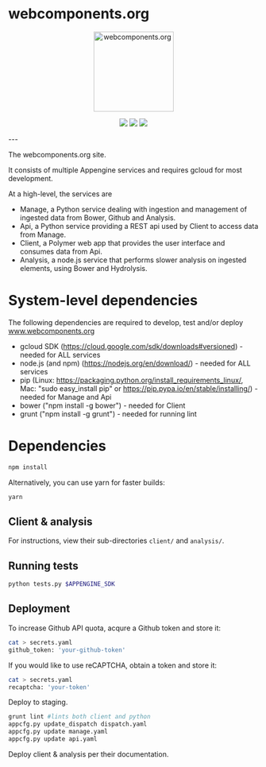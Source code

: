# webcomponents.org
<p align="center">
  <img alt="webcomponents.org" src="https://web-components-resources.appspot.com/static/logo.svg" width="161">
</p>
<p align="center">
  <a href="https://travis-ci.org/webcomponents/webcomponents.org"><img src="https://img.shields.io/travis/webcomponents/webcomponents.org.svg?maxAge=2592000&style=flat-square"></a>
  <img src="https://img.shields.io/hexpm/l/plug.svg?maxAge=2592000&style=flat-square">
  <a href="https://gitter.im/webcomponents/community"><img src="https://img.shields.io/gitter/room/webcomponents/community.svg?maxAge=2592000&style=flat-square"></a>
</p>
---



The webcomponents.org site.

It consists of multiple Appengine services and requires gcloud for most development.

At a high-level, the services are
- Manage, a Python service dealing with ingestion and management of ingested data from Bower, Github and Analysis.
- Api, a Python service providing a REST api used by Client to access data from Manage.
- Client, a Polymer web app that provides the user interface and consumes data from Api.
- Analysis, a node.js service that performs slower analysis on ingested elements, using Bower and Hydrolysis.

# System-level dependencies
The following dependencies are required to develop, test and/or deploy www.webcomponents.org
- gcloud SDK (https://cloud.google.com/sdk/downloads#versioned) - needed for ALL services
- node.js (and npm) (https://nodejs.org/en/download/) - needed for ALL services
- pip (Linux: https://packaging.python.org/install_requirements_linux/, Mac: "sudo easy_install pip" or https://pip.pypa.io/en/stable/installing/) - needed for Manage and Api
- bower ("npm install -g bower") - needed for Client
- grunt ("npm install -g grunt") - needed for running lint

# Dependencies
```bash
npm install
```
Alternatively, you can use yarn for faster builds:
```bash
yarn
```

## Client & analysis
For instructions, view their sub-directories `client/` and `analysis/`.

## Running tests
```bash
python tests.py $APPENGINE_SDK
```

## Deployment
To increase Github API quota, acqure a Github token and store it:
```bash
cat > secrets.yaml
github_token: 'your-github-token'
```

If you would like to use reCAPTCHA, obtain a token and store it:
```bash
cat > secrets.yaml
recaptcha: 'your-token'
```

Deploy to staging.
```bash
grunt lint #lints both client and python
appcfg.py update_dispatch dispatch.yaml
appcfg.py update manage.yaml
appcfg.py update api.yaml
```

Deploy client & analysis per their documentation.
